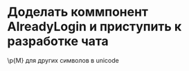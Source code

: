 # Доделать коммпонент AlreadyLogin и приступить к разработке чата
\p{M} для других символов в unicode